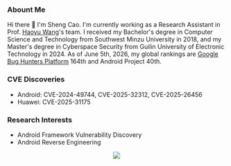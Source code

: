 ### Abount Me
Hi there 👋 I'm Sheng Cao. I'm currently working as a Research Assistant in Prof. [Haoyu Wang](https://howiepku.github.io/publication.html)'s team. I received my Bachelor's degree in Computer Science and Technology from Southwest Minzu University in 2018, and my Master's degree in Cyberspace Security from Guilin University of Electronic Technology in 2024. As of June 5th, 2026, my global rankings are [Google Bug Hunters Platform](https://bughunters.google.com/profile/99b0946d-59c9-4a32-b05a-3aecffec0522) 164th and Android Project 40th.

### CVE Discoveries
- Android: CVE-2024-49744, CVE-2025-32312, CVE-2025-26456
- Huawei: CVE-2025-31175

### Research Interests

- Android Framework Vulnerability Discovery
- Android Reverse Engineering

<div align="center">
<img src="https://github-readme-stats.vercel.app/api?username=cxxsheng&show_icons=true&theme=transparent" />
</div>
